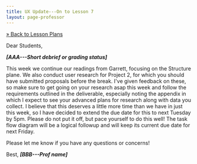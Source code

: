 ```yaml
---
title: UX Update---On to Lesson 7
layout: page-professor
---
```

[&raquo; Back to Lesson Plans](/lesson-plans/)

Dear Students,

***[AAA---Short debrief or grading status]***

This week we continue our readings from Garrett, focusing on the Structure plane. We also conduct user research for Project 2, for which you should have submitted proposals before the break. I've given feedback on these, so make sure to get going on your research asap this week and follow the requirements outlined in the deliverable, especially noting the appendix in which I expect to see your advanced plans for research along with data you collect. I believe that this deserves a little more time than we have in just this week, so I have decided to extend the due date for this to next Tuesday by 5pm. Please do not put it off, but pace yourself to do this well! The task flow diagram will be a logical followup and will keep its current due date for next Friday.

Please let me know if you have any questions or concerns!

Best,
***[BBB---Prof name]***
